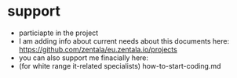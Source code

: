 # support
* particiapte in the project
 * I am adding info about current needs about this documents here: https://github.com/zentala/eu.zentala.io/projects
 * you can also support me finacially here:
 * (for white range it-related specialists) how-to-start-coding.md
